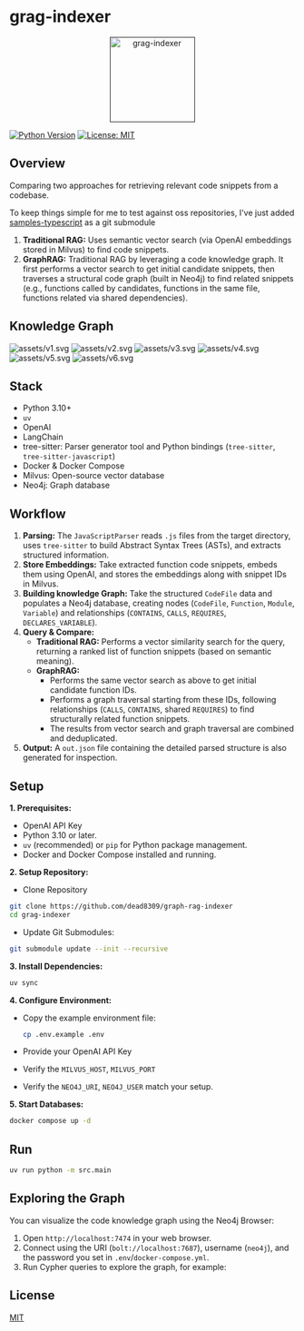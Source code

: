 # grag-indexer

<p align="center">
  <a href="" rel="noopener">
 <img width=150px height=150px src="assets/graph.svg" alt="grag-indexer"></a>
</p>

[![Python Version](https://img.shields.io/badge/python-3.10%2B-blue.svg)](https://www.python.org/)
[![License: MIT](https://img.shields.io/badge/License-MIT-yellow.svg)](https://opensource.org/licenses/MIT)

## Overview

Comparing two approaches for retrieving relevant code snippets from a codebase.

To keep things simple for me to test against oss repositories, I've just added [samples-typescript](https://github.com/keploy/samples-typescript) as a git submodule

1.  **Traditional RAG:** Uses semantic vector search (via OpenAI embeddings stored in Milvus) to find code snippets.
2.  **GraphRAG:** Traditional RAG by leveraging a code knowledge graph. It first performs a vector search to get initial candidate snippets, then traverses a structural code graph (built in Neo4j) to find related snippets (e.g., functions called by candidates, functions in the same file, functions related via shared dependencies).

## Knowledge Graph

![assets/v1.svg](assets/v1.svg)
![assets/v2.svg](assets/v2.svg)
![assets/v3.svg](assets/v3.svg)
![assets/v4.svg](assets/v4.svg)
![assets/v5.svg](assets/v5.svg)
![assets/v6.svg](assets/v6.svg)

## Stack

- Python 3.10+
- `uv`
- OpenAI
- LangChain
- tree-sitter: Parser generator tool and Python bindings (`tree-sitter`, `tree-sitter-javascript`)
- Docker & Docker Compose
- Milvus: Open-source vector database
- Neo4j: Graph database

## Workflow

1.  **Parsing:** The `JavaScriptParser` reads `.js` files from the target directory, uses `tree-sitter` to build Abstract Syntax Trees (ASTs), and extracts structured information.
2.  **Store Embeddings:** Take extracted function code snippets, embeds them using OpenAI, and stores the embeddings along with snippet IDs in Milvus.
3.  **Building knowledge Graph:** Take the structured `CodeFile` data and populates a Neo4j database, creating nodes (`CodeFile`, `Function`, `Module`, `Variable`) and relationships (`CONTAINS`, `CALLS`, `REQUIRES`, `DECLARES_VARIABLE`).
4.  **Query & Compare:**
    - **Traditional RAG:** Performs a vector similarity search for the query, returning a ranked list of function snippets (based on semantic meaning).
    - **GraphRAG:**
      - Performs the same vector search as above to get initial candidate function IDs.
      - Performs a graph traversal starting from these IDs, following relationships (`CALLS`, `CONTAINS`, shared `REQUIRES`) to find structurally related function snippets.
      - The results from vector search and graph traversal are combined and deduplicated.
5.  **Output:** A `out.json` file containing the detailed parsed structure is also generated for inspection.

## Setup

**1. Prerequisites:**

- OpenAI API Key
- Python 3.10 or later.
- `uv` (recommended) or `pip` for Python package management.
- Docker and Docker Compose installed and running.

**2. Setup Repository:**

- Clone Repository

```bash
git clone https://github.com/dead8309/graph-rag-indexer
cd grag-indexer
```

- Update Git Submodules:

```bash
git submodule update --init --recursive
```

**3. Install Dependencies:**

```bash
uv sync
```

**4. Configure Environment:**

- Copy the example environment file:

  ```bash
  cp .env.example .env
  ```

- Provide your OpenAI API Key
- Verify the `MILVUS_HOST`, `MILVUS_PORT`
- Verify the `NEO4J_URI`, `NEO4J_USER` match your setup.

**5. Start Databases:**

```bash
docker compose up -d
```

## Run

```bash
uv run python -m src.main
```

## Exploring the Graph

You can visualize the code knowledge graph using the Neo4j Browser:

1. Open `http://localhost:7474` in your web browser.
2. Connect using the URI (`bolt://localhost:7687`), username (`neo4j`), and the password you set in `.env`/`docker-compose.yml`.
3. Run Cypher queries to explore the graph, for example:

## License

[MIT](LICENSE)
